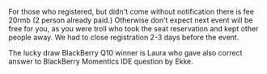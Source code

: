 For those who registered, but didn't come without notification there is fee 20rmb (2 person already paid.)
 Otherwise don't expect next event will be free for you, as you were troll who took the seat reservation and kept other people away.
  We had to close registration 2-3 days before the event.

The lucky draw BlackBerry Q10 winner is Laura who gave also correct answer to BlackBerry Momentics IDE question by Ekke.